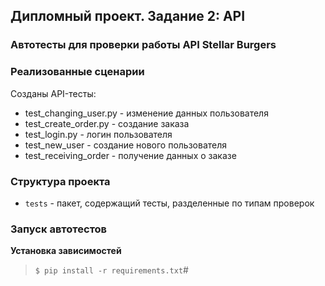 ## Дипломный проект. Задание 2: API

### Автотесты для проверки работы API Stellar Burgers

### Реализованные сценарии

Созданы API-тесты:
- test_changing_user.py - изменение данных пользователя
- test_create_order.py - создание заказа
- test_login.py - логин пользователя
- test_new_user - создание нового пользователя
- test_receiving_order - получение данных о заказе

### Структура проекта

- `tests` - пакет, содержащий тесты, разделенные по типам проверок

### Запуск автотестов

**Установка зависимостей**

> `$ pip install -r requirements.txt`#